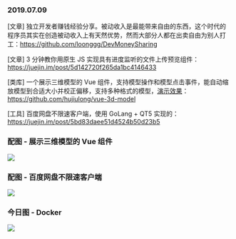 ### 2019.07.09

[文章] 独立开发者赚钱经验分享。被动收入是最能带来自由的东西，这个时代的程序员其实在创造被动收入上有天然优势，然而大部分人都在出卖自由为别人打工：<https://github.com/loonggg/DevMoneySharing> 

[文章] 3 分钟教你用原生 JS 实现具有进度监听的文件上传预览组件：<https://juejin.im/post/5d142720f265da1bc4146433> 

[类库] 一个展示三维模型的 Vue 组件，支持模型操作和模型点击事件，能自动缩放模型到合适大小并校正偏移，支持多种格式的模型，[演示效果](https://hujiulong.github.io/vue-3d-model/#/demo-basic)：<https://github.com/hujiulong/vue-3d-model>

[工具] 百度网盘不限速客户端，使用 GoLang + QT5 实现的：<https://juejin.im/post/5bd83daee51d4524b50d23b5>

### 配图 - 展示三维模型的 Vue 组件
![](https://raw.githubusercontent.com/hujiulong/vue-3d-model/master/preview.gif)

### 配图 - 百度网盘不限速客户端
![](https://camo.githubusercontent.com/3d4445cc745252a04706634c0fcc21678e47e3db/68747470733a2f2f71696e69752d63646e2e7065746572712e636e2f70616e2d6c696768742f696d672f73686f745f322e706e67)

### 今日图 - Docker
![](http://qn.40zhe.com/16bd451fe7b71a22)
